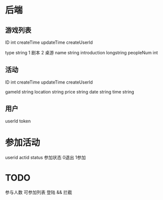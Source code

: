 # 后端
## 游戏列表
ID int
createTime
updateTime
createUserId

type string 1 剧本 2 桌游
name string 
introduction longstring
peopleNum int


## 活动
ID int
createTime
updateTime
createUserId

gameId string 
location string 
price string
date string
time string


## 用户
userId
token

# 参加活动
userid
actid
status  参加状态 0退出 1参加

# TODO
参与人数
可参加列表
登陆 && 拦截
